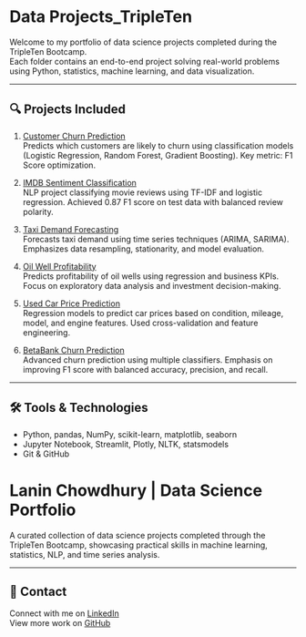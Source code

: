 # Data Projects_TripleTen

Welcome to my portfolio of data science projects completed during the TripleTen Bootcamp.  
Each folder contains an end-to-end project solving real-world problems using Python, statistics, machine learning, and data visualization.

---


## 🔍 Projects Included

1. [Customer Churn Prediction](./Customer_Churn_Prediction)  
   Predicts which customers are likely to churn using classification models (Logistic Regression, Random Forest, Gradient Boosting). Key metric: F1 Score optimization.

2. [IMDB Sentiment Classification](./IMDB_Sentiment_Classification)  
   NLP project classifying movie reviews using TF-IDF and logistic regression. Achieved 0.87 F1 score on test data with balanced review polarity.

3. [Taxi Demand Forecasting](./Taxi_Demand_and_Forecasting)  
   Forecasts taxi demand using time series techniques (ARIMA, SARIMA). Emphasizes data resampling, stationarity, and model evaluation.

4. [Oil Well Profitability](./Oil_Well_Profitability)  
   Predicts profitability of oil wells using regression and business KPIs. Focus on exploratory data analysis and investment decision-making.

5. [Used Car Price Prediction](./Used_Car_Price)  
   Regression models to predict car prices based on condition, mileage, model, and engine features. Used cross-validation and feature engineering.

6. [BetaBank Churn Prediction](./BetaBank_Churn_Prdiction)  
   Advanced churn prediction using multiple classifiers. Emphasis on improving F1 score with balanced accuracy, precision, and recall.

---



## 🛠️ Tools & Technologies

- Python, pandas, NumPy, scikit-learn, matplotlib, seaborn  
- Jupyter Notebook, Streamlit, Plotly, NLTK, statsmodels  
- Git & GitHub

# Lanin Chowdhury | Data Science Portfolio

A curated collection of data science projects completed through the TripleTen Bootcamp, showcasing practical skills in machine learning, statistics, NLP, and time series analysis.


---

## 🔗 Contact

Connect with me on [LinkedIn](https://www.linkedin.com/in/laninchowdhury)  
View more work on [GitHub](https://github.com/laninchowdhury)
